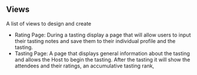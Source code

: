 ## Views
A list of views to design and create
- Rating Page: During a tasting display a page that will allow users to input their tasting notes and save them to their individual profile and the tasting. 
- Tasting Page: A page that displays general information about the tasting and allows the Host to begin the tasting. After the tasting it will show the attendees and their ratings, an accumulative tasting rank, 